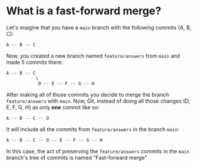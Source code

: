 # What is a fast-forward merge?

Let's imagine that you have a `main` branch with the following commits (A, B, C):

```
A -- B -- C
```

Now, you created a new branch named `feature/answers` from `main` and made 5 commits there:

```
A -- B -- C
           \
            D -- E -- F -- G -- H
```

After making all of those commits you decide to merge the branch `feature/answers` with `main`. Now, Git, instead of doing all those changes (D, E, F, G, H) as only **one** commit like so:

```
A -- B -- C -- D
```

It will include all the commits from `feature/answers` in the branch `main`:

```
A -- B -- C -- D -- E -- F -- G -- H
```

In this case, the act of preserving the `feature/answers` commits in the `main` branch's tree of commits is named "Fast-forward merge"

